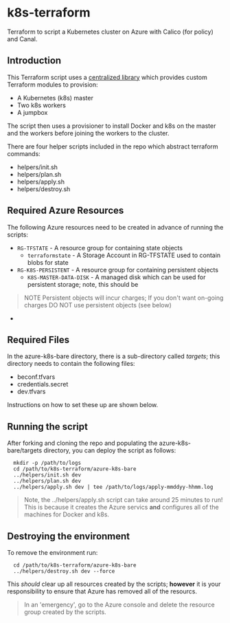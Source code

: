# k8s-terraform
Terraform to script a Kubernetes cluster on Azure with Calico (for policy) and Canal.

## Introduction
This Terraform script uses a [centralized library](https://github.com/dsandersAzure/terraform-library) which provides custom Terraform modules to provision:

* A Kubernetes (k8s) master
* Two k8s workers
* A jumpbox

The script then uses a provisioner to install Docker and k8s on the master and the workers before joining the workers to the cluster.

There are four helper scripts included in the repo which abstract terraform commands:

* helpers/init.sh
* helpers/plan.sh
* helpers/apply.sh
* helpers/destroy.sh

## Required Azure Resources
The following Azure resources need to be created in advance of running the scripts:

* `RG-TFSTATE` - A resource group for containing state objects
  * `terraformstate` - A Storage Account in RG-TFSTATE used to contain blobs for state
* `RG-K8S-PERSISTENT` - A resource group for containing persistent objects
  * `K8S-MASTER-DATA-DISK` - A managed disk which can be used for persistent storage; note, this should be 
> NOTE Persistent objects will incur charges; If you don't want on-going charges DO NOT use persistent objects (see below)
* 

## Required Files
In the azure-k8s-bare directory, there is a sub-directory called *targets*; this directory needs to contain the following files:

* beconf.tfvars
* credentials.secret
* dev.tfvars

Instructions on how to set these up are shown below.

## Running the script
After forking and cloning the repo and populating the azure-k8s-bare/targets directory, you can deploy the script as follows:

```
  mkdir -p /path/to/logs
  cd /path/to/k8s-terraform/azure-k8s-bare
  ../helpers/init.sh dev
  ../helpers/plan.sh dev
  ../helpers/apply.sh dev | tee /path/to/logs/apply-mmddyy-hhmm.log
```

> Note, the ../helpers/apply.sh script can take around 25 minutes to run! This is because it creates the Azure servics **and** configures all of the machines for Docker and k8s.

## Destroying the environment
To remove the environment run:

```
  cd /path/to/k8s-terraform/azure-k8s-bare
  ../helpers/destroy.sh dev --force
```

This *should* clear up all resources created by the scripts; **however** it is your responsibility to ensure that Azure has removed all of the resourcs.

> In an 'emergency', go to the Azure console and delete the resource group created by the scripts.